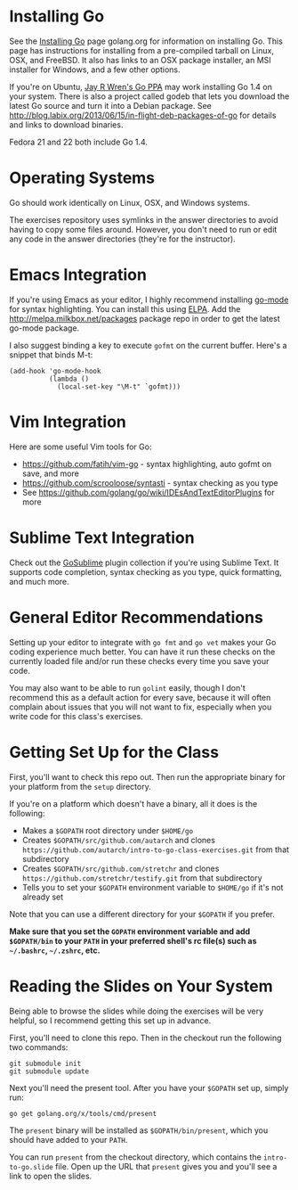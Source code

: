 # Installing Go

See the [Installing Go](http://golang.org/doc/install) page golang.org for
information on installing Go. This page has instructions for installing from a
pre-compiled tarball on Linux, OSX, and FreeBSD. It also has links to an OSX
package installer, an MSI installer for Windows, and a few other options.

If you're on Ubuntu,
[Jay R Wren's Go PPA](https://launchpad.net/~evarlast/+archive/ubuntu/golang1.4)
may work installing Go 1.4 on your system. There is also a project called
godeb that lets you download the latest Go source and turn it into a Debian
package. See http://blog.labix.org/2013/06/15/in-flight-deb-packages-of-go for
details and links to download binaries.

Fedora 21 and 22 both include Go 1.4.

# Operating Systems

Go should work identically on Linux, OSX, and Windows systems.

The exercises repository uses symlinks in the answer directories to avoid
having to copy some files around. However, you don't need to run or edit any
code in the answer directories (they're for the instructor).

# Emacs Integration

If you're using Emacs as your editor, I highly recommend installing
[go-mode](http://www.emacswiki.org/emacs/GoMode) for syntax highlighting. You
can install this using [ELPA](http://www.emacswiki.org/emacs/ELPA). Add the
http://melpa.milkbox.net/packages package repo in order to get the latest
go-mode package.

I also suggest binding a key to execute `gofmt` on the current buffer. Here's
a snippet that binds M-t:

    (add-hook 'go-mode-hook
              (lambda ()
                (local-set-key "\M-t" `gofmt)))

# Vim Integration

Here are some useful Vim tools for Go:

* https://github.com/fatih/vim-go - syntax highlighting, auto gofmt on save, and more
* https://github.com/scrooloose/syntasti - syntax checking as you type
* See https://github.com/golang/go/wiki/IDEsAndTextEditorPlugins for more

# Sublime Text Integration

Check out the [GoSublime](https://github.com/DisposaBoy/GoSublime) plugin
collection if you're using Sublime Text. It supports code completion, syntax
checking as you type, quick formatting, and much more.

# General Editor Recommendations

Setting up your editor to integrate with `go fmt` and `go vet` makes your Go
coding experience much better. You can have it run these checks on the
currently loaded file and/or run these checks every time you save your code.

You may also want to be able to run `golint` easily, though I don't recommend
this as a default action for every save, because it will often complain about
issues that you will not want to fix, especially when you write code for this
class's exercises.

# Getting Set Up for the Class

First, you'll want to check this repo out. Then run the appropriate binary for
your platform from the `setup` directory.

If you're on a platform which doesn't have a binary, all it does is the
following:

* Makes a `$GOPATH` root directory under `$HOME/go`
* Creates `$GOPATH/src/github.com/autarch` and clones `https://github.com/autarch/intro-to-go-class-exercises.git` from that subdirectory
* Creates `$GOPATH/src/github.com/stretchr` and clones `https://github.com/stretchr/testify.git` from that subdirectory
* Tells you to set your `$GOPATH` environment variable to `$HOME/go` if it's not already set

Note that you can use a different directory for your `$GOPATH` if you prefer.

**Make sure that you set the `GOPATH` environment variable and add
`$GOPATH/bin` to your `PATH` in your preferred shell's rc file(s) such as
`~/.bashrc`, `~/.zshrc`, etc.**

# Reading the Slides on Your System

Being able to browse the slides while doing the exercises will be very
helpful, so I recommend getting this set up in advance.

First, you'll need to clone this repo. Then in the checkout run the following
two commands:

    git submodule init
    git submodule update

Next you'll need the present tool. After you have your `$GOPATH` set up,
simply run:

    go get golang.org/x/tools/cmd/present

The `present` binary will be installed as `$GOPATH/bin/present`, which you
should have added to your `PATH`.

You can run `present` from the checkout directory, which contains the
`intro-to-go.slide` file. Open up the URL that `present` gives you and you'll
see a link to open the slides.
